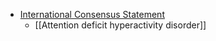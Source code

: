 - [International Consensus Statement](https://www.adhdevidence.org/ics)
	- [[Attention deficit hyperactivity disorder]]